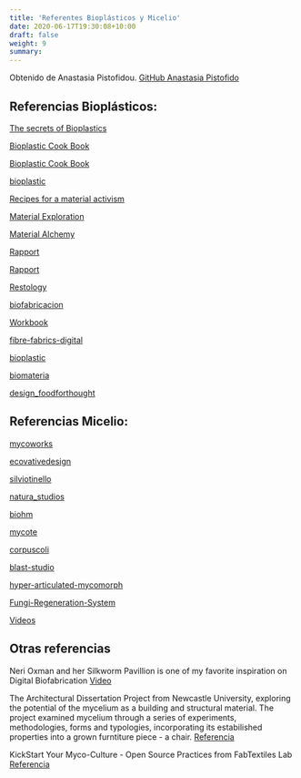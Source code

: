 ```yaml
---
title: 'Referentes Bioplásticos y Micelio'
date: 2020-06-17T19:30:08+10:00
draft: false
weight: 9
summary: 
---
```


Obtenido de Anastasia Pistofidou.
[GitHub Anastasia Pistofido](https://github.com/anastasiafab)

## Referencias Bioplásticos:

[The secrets of Bioplastics](https://issuu.com/nat_arc/docs/the_secrets_of_bioplastic_)

[Bioplastic Cook Book](https://issuu.com/nat_arc/docs/bioplastic_cook_book_3)

[Bioplastic Cook Book](https://issuu.com/oi-ying/docs/bio-plastic_handbook2)

[bioplastic](https://issuu.com/johanviladrich/docs/bioplastic)

[Recipes for a material activism](https://issuu.com/miriamribul/docs/miriam_ribul_recipes_for_material_a)

[Material Exploration](https://issuu.com/leoh.h/docs/material_exploration)

[Material Alchemy](https://issuu.com/bis_publishers/docs/material_alchemy)

[Rapport](https://issuu.com/mariaberg-leirvag/docs/rapport_upload_issue)

[Rapport](https://issuu.com/if0nly/docs/bioplastic_0828)

[Restology](https://issuu.com/anavlasserre/docs/restology)

[biofabricacion](https://issuu.com/alejandrosoffia/docs/biofabricacion_materiales_cultivado)

[Workbook](https://issuu.com/hannahhansell/docs/workbook_hh)

[fibre-fabrics-digital](https://issuu.com/fibrefabrics/docs/fibre-fabrics-digital)

[bioplastic](https://issuu.com/szakacsuniverse/docs/bioplastic)

[biomateria](https://issuu.com/whitefeatherhunter/docs/biomateria_for_issuu)

[design_foodforthought](https://issuu.com/jekaterinaaleksejeva/docs/sdu_design_foodforthought_24june201)

## Referencias Micelio:

[mycoworks](https://www.mycoworks.com/)

[ecovativedesign](https://ecovativedesign.com/)

[silviotinello](https://www.silviotinello.com/trilo-gallery)

[natura_studios](https://www.instagram.com/natura_studios/?hl=en)

[biohm](https://www.biohm.co.uk/materials)

[mycote](https://www.mycote.ch/)

[corpuscoli](https://www.corpuscoli.com/)

[blast-studio](https://www.blast-studio.com/)

[hyper-articulated-mycomorph](http://www.iaacblog.com/programs/hyper-articulated-mycomorph/)

[Fungi-Regeneration-System](https://www.behance.net/gallery/77767109/Fungi-Regeneration-System)

[Videos](https://www.youtube.com/watch?v=c6nurN-Hii8)

## Otras referencias

Neri Oxman and her Silkworm Pavillion is one of my favorite inspiration on Digital Biofabrication [Video](https://youtu.be/eCG0M6T5sMU)

The Architectural Dissertation Project from Newcastle University, exploring the potential of the mycelium as a building and structural material. The project examined mycelium through a series of experiments, methodologies, forms and typologies, incorporating its estabilished properties into a grown furntiture piece - a chair. [Referencia](https://issuu.com/nataliapiorecka/docs/dissertation_project_ba_architectur)

KickStart Your Myco-Culture - Open Source Practices from FabTextiles Lab [Referencia](https://issuu.com/nat_arc/docs/myceliumfabtextiles)
